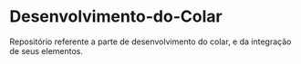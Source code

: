 # Desenvolvimento-do-Colar
Repositório referente a parte de desenvolvimento do colar, e da integração de seus elementos. 
